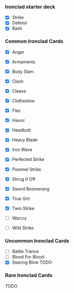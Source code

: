 ### Ironclad starter deck
- [x] Strike
- [x] Defend
- [x] Bash

### Common Ironclad Cards
- [x] Anger
- [x] Armaments
- [x] Body Slam
- [x] Clash
- [x] Cleave
- [x] Clothesline
- [x] Flex
- [x] Havoc
- [x] Headbutt
- [x] Heavy Blade
- [x] Iron Wave
- [x] Perfected Strike
- [x] Pommel Strike
- [x] Shrug It Off
- [x] Sword Boomerang
- [x] True Grit
- [x] Twin Strike
- [ ] Warcry
- [ ] Wild Strike


### Uncommon Ironclad Cards
- [ ] Battle Trance
- [ ] Blood For Blood
- [x] Searing Blow
TODO

### Rare Ironclad Cards
TODO